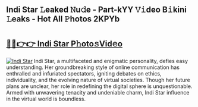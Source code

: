 ## Indi Star 𝙻eaked 𝙽u𝚍e - Part-kYY 𝚅𝚒deo B𝚒kini 𝙻eaks - Hot All 𝙿hotos 2KPYb

# <h2><a href="http://ld3i5ld.urlbe.top/?page=Indi+Star">🔗🔗👉👉 Indi Star P𝚑oto𝚜Vid𝚎o</a></h2>

[![Indi Star](https://i.imgur.com/eBuTRDB.gif)](http://ld3i5ld.urlbe.top/?page=Indi+Star)
Indi Star, a multifaceted and enigmatic personality, defies easy understanding. Her groundbreaking style of online communication has enthralled and infuriated spectators, igniting debates on ethics, individuality, and the evolving nature of virtual societies. Though her future plans are unclear, her role in redefining the digital sphere is unquestionable. Armed with unwavering tenacity and undeniable charm, Indi Star influence in the virtual world is boundless.
